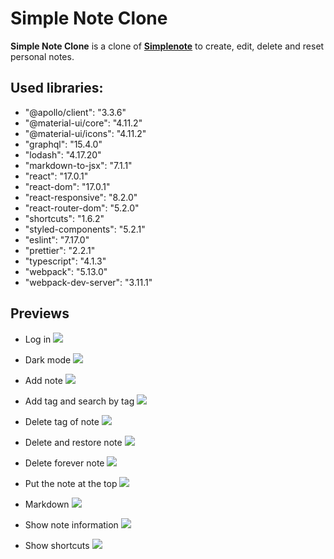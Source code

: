 # Simple Note Clone
**Simple Note Clone** is a clone of **[Simplenote](https://simplenote.com/)** to create, edit, delete and  reset personal notes. 


## Used libraries: 

 *  "@apollo/client": "3.3.6"
 *  "@material-ui/core": "4.11.2"
 *  "@material-ui/icons": "4.11.2"
 *  "graphql": "15.4.0"
 *  "lodash": "4.17.20"
 *  "markdown-to-jsx": "7.1.1"
 *  "react": "17.0.1"
 *  "react-dom": "17.0.1"
 *  "react-responsive": "8.2.0"
 *  "react-router-dom": "5.2.0"
 *  "shortcuts": "1.6.2"
 *  "styled-components": "5.2.1"
 *  "eslint": "7.17.0"
 *  "prettier": "2.2.1"
 *  "typescript": "4.1.3"
 *  "webpack": "5.13.0"
 *  "webpack-dev-server": "3.11.1"



## Previews

* Log in
![](https://github.com/Luis16Isasi/project_files/blob/master/simple_note_clone_gifs/user_login.gif)

* Dark mode
![](https://github.com/Luis16Isasi/project_files/blob/master/simple_note_clone_gifs/change_dark_mode.gif)

* Add note 
![](https://github.com/Luis16Isasi/project_files/blob/master/simple_note_clone_gifs/add_note_and_edit.gif)

* Add tag and search by tag
![](https://github.com/Luis16Isasi/project_files/blob/master/simple_note_clone_gifs/add_tag_and_search_by_tag.gif)

* Delete tag of note
![](https://github.com/Luis16Isasi/project_files/blob/master/simple_note_clone_gifs/delete_tag_of_note.gif)

* Delete and restore note
![](https://github.com/Luis16Isasi/project_files/blob/master/simple_note_clone_gifs/delete_and_restore_note.gif)

* Delete forever note
![](https://github.com/Luis16Isasi/project_files/blob/master/simple_note_clone_gifs/delete_forever_note.gif)

* Put the note at the top 
![](https://github.com/Luis16Isasi/project_files/blob/master/simple_note_clone_gifs/pin_to_top.gif)

* Markdown 
![](https://github.com/Luis16Isasi/project_files/blob/master/simple_note_clone_gifs/desabled_markdown.gif)

* Show note information 
![](https://github.com/Luis16Isasi/project_files/blob/master/simple_note_clone_gifs/show_info_note.gif)

* Show shortcuts
![](https://github.com/Luis16Isasi/project_files/blob/master/simple_note_clone_gifs/show_shorcuts.gif)

